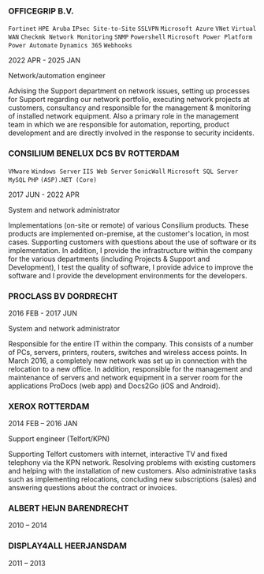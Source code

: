 ### OFFICEGRIP B.V.
```Fortinet```
```HPE Aruba```
```IPsec Site-to-Site```
```SSLVPN```
```Microsoft Azure```
```VNet```
```Virtual WAN```
```Checkmk Network Monitoring```
```SNMP```
```Powershell```
```Microsoft Power Platform```
```Power Automate```
```Dynamics 365```
```Webhooks```

2022 APR - 2025 JAN

Network/automation engineer

Advising the Support department on network issues, setting up processes for Support regarding
our network portfolio, executing network projects at customers, consultancy and responsible for
the management & monitoring of installed network equipment.
Also a primary role in the management team in which we are responsible for automation, reporting,
product development and are directly involved in the response to security incidents.

### CONSILIUM BENELUX DCS BV ROTTERDAM
```VMware```
```Windows Server```
```IIS Web Server```
```SonicWall```
```Microsoft SQL Server```
```MySQL```
```PHP```
```(ASP).NET (Core)```

2017 JUN - 2022 APR

System and network administrator

Implementations (on-site or remote) of various Consilium products. These products are implemented on-premise, at the customer's location, in most cases. Supporting customers with questions about the use of software or its implementation. In addition, I provide the infrastructure within the company for the various departments (including Projects & Support and Development), I test the quality of software, I provide advice to improve the software and I provide the development environments for the developers.

### PROCLASS BV DORDRECHT
2016 FEB - 2017 JUN

System and network administrator

Responsible for the entire IT within the company. This consists of a number of PCs, servers, printers, routers,
switches and wireless access points. In March 2016, a completely new network was set up in connection with the relocation to a
new office. In addition, responsible for the management and maintenance of servers and network equipment in a
server room for the applications ProDocs (web app) and Docs2Go (iOS and Android).

### XEROX ROTTERDAM
2014 FEB – 2016 JAN

Support engineer (Telfort/KPN)

Supporting Telfort customers with internet, interactive TV and fixed telephony via the KPN network. Resolving problems with existing customers and helping with the installation of new customers. Also administrative tasks such as implementing relocations, concluding new subscriptions (sales) and answering questions about the contract or invoices.

### ALBERT HEIJN BARENDRECHT
2010 – 2014

### DISPLAY4ALL HEERJANSDAM
2011 – 2013